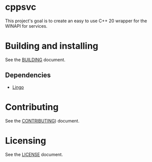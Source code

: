 # cppsvc

This project's goal is to create an easy to use C++ 20 wrapper for the WINAPI for services.

# Building and installing

See the [BUILDING](BUILDING.md) document.

## Dependencies
* [Lingo](https://github.com/rick-de-water/Lingo)

# Contributing

See the [CONTRIBUTING](CONTRIBUTING.md)) document.

# Licensing

See the [LICENSE](./LICENSE) document.
